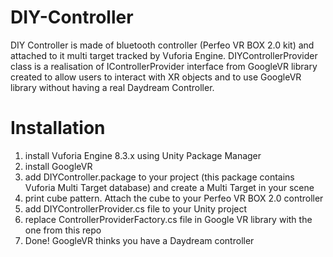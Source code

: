 # DIY-Controller
DIY Controller is made of bluetooth controller (Perfeo VR BOX 2.0 kit) and attached  to it multi target tracked by Vuforia Engine. DIYControllerProvider class is a realisation of IControllerProvider interface from GoogleVR library created to allow users to interact with XR objects and to use GoogleVR library without having a real Daydream Controller.

# Installation
1) install Vuforia Engine 8.3.x using Unity Package Manager
2) install GoogleVR
3) add DIYController.package to your project (this package contains Vuforia Multi Target database) and create a Multi Target in your scene 
4) print cube pattern. Attach the cube to your Perfeo VR BOX 2.0 controller
5) add DIYControllerProvider.cs file to your Unity project
6) replace ControllerProviderFactory.cs file in Google VR library with the one from this repo
7) Done! GoogleVR thinks you have a Daydream controller
